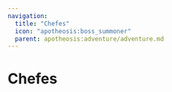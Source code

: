 ```yaml
---
navigation:
  title: "Chefes"
  icon: "apotheosis:boss_summoner"
  parent: apotheosis:adventure/adventure.md
---
```


# Chefes

<SubPages />